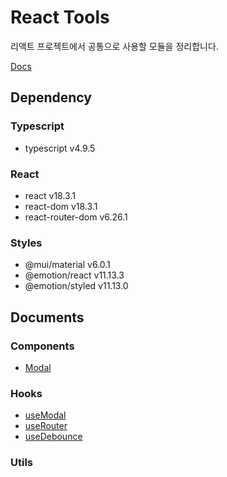 # React Tools

리액트 프로젝트에서 공통으로 사용할 모듈을 정리합니다.

[Docs](https://haesoo-y.github.io/react-tools/index.html)

## Dependency

### Typescript

- typescript v4.9.5

### React

- react v18.3.1
- react-dom v18.3.1
- react-router-dom v6.26.1

### Styles

- @mui/material v6.0.1
- @emotion/react v11.13.3
- @emotion/styled v11.13.0

## Documents

### Components

- [Modal](https://haesoo-y.github.io/react-tools/functions/components.Modal.html)

### Hooks

- [useModal](https://haesoo-y.github.io/react-tools/functions/hooks.useModal.html)
- [useRouter](https://haesoo-y.github.io/react-tools/functions/hooks.useRouter.html)
- [useDebounce](https://haesoo-y.github.io/react-tools/functions/hooks.useDebounce.html)

### Utils
